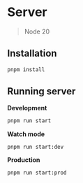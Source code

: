# Server
> Node 20
## Installation
```bash
pnpm install
```
## Running server
**Development**
```bash
pnpm run start
```
**Watch mode**
```shell
pnpm run start:dev
```
**Production**
```shell
pnpm run start:prod
```